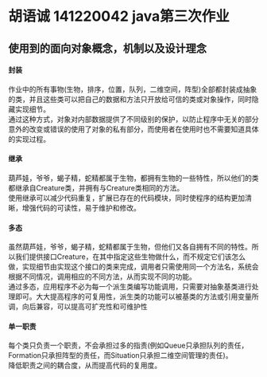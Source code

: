 # 胡语诚 141220042 java第三次作业
## 使用到的面向对象概念，机制以及设计理念
#### 封装
作业中的所有事物(生物，排序，位置，队列，二维空间，阵型)全部都封装成抽象的类，并且这些类可以把自己的数据和方法只开放给可信的类或对象操作，同时隐藏实现细节。  
通过这种方式，对象对内部数据提供了不同级别的保护，以防止程序中无关的部分意外的改变或错误的使用了对象的私有部分，而使用者在使用时也不需要知道具体的实现过程。  
#### 继承
葫芦娃，爷爷，蝎子精，蛇精都属于生物，都拥有生物的一些特性，所以他们的类都继承自Creature类，并拥有与Creature类相同的方法。  
使用继承可以减少代码重复，扩展已存在的代码模块，同时使程序的结构更加清晰，增强代码的可读性，易于维护和修改。  
#### 多态
虽然葫芦娃，爷爷，蝎子精，蛇精都属于生物，但他们又各自拥有不同的特性。所以我们提供接口Creature，在其中指定这些生物做什么，而不规定它们该怎么做，实现细节由实现这个接口的类来完成，调用者只需使用同一个方法名，系统会根据不同情况，调用相应的不同方法，从而实现不同的功能。  
通过多态，应用程序不必为每一个派生类编写功能调用，只需要对抽象基类进行处理即可。大大提高程序的可复用性，派生类的功能可以被基类的方法或引用变量所调，向后兼容，可以提高可扩充性和可维护性  
#### 单一职责
每个类只负责一个职责，不会承担过多的指责(例如Queue只承担队列的责任，Formation只承担阵型的责任，而Situation只承担二维空间管理的责任)。  
降低职责之间的耦合度，从而提高代码的复用度。  
